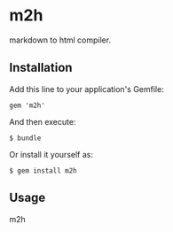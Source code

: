 # m2h

markdown to html compiler.

## Installation

Add this line to your application's Gemfile:

    gem 'm2h'

And then execute:

    $ bundle

Or install it yourself as:

    $ gem install m2h

## Usage

m2h <file>
